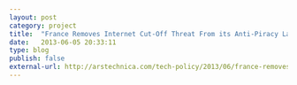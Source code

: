 ```yaml
---
layout: post
category: project
title:  "France Removes Internet Cut-Off Threat From its Anti-Piracy Law"
date:   2013-06-05 20:33:11
type: blog
publish: false
external-url: http://arstechnica.com/tech-policy/2013/06/france-removes-internet-cut-off-threat-from-its-anti-piracy-law/
---
```

